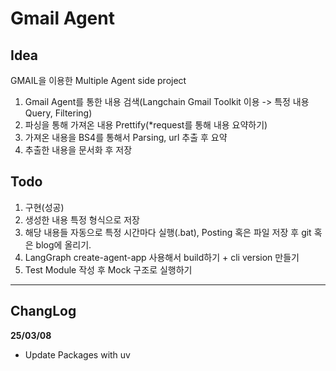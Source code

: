 # Gmail Agent

## Idea
GMAIL을 이용한 Multiple Agent side project
1. Gmail Agent를 통한 내용 검색(Langchain Gmail Toolkit 이용 -> 특정 내용 Query, Filtering)
2. 파싱을 통해 가져온 내용 Prettify(*request를 통해 내용 요약하기)
3. 가져온 내용을 BS4를 통해서 Parsing, url 추출 후 요약
4. 추출한 내용을 문서화 후 저장

## Todo
1. 구현(성공)
2. 생성한 내용 특정 형식으로 저장
3. 해당 내용들 자동으로 특정 시간마다 실행(.bat), Posting 혹은 파일 저장 후 git 혹은 blog에 올리기.
4. LangGraph create-agent-app 사용해서 build하기 + cli version 만들기
5. Test Module 작성 후 Mock 구조로 실행하기 

---

## ChangLog
**25/03/08**  
- Update Packages with uv
